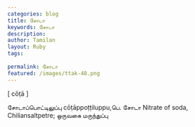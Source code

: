 ```yaml
---
categories: blog
title: சோடா
keywords: சோடா
description: 
author: Tamilan
layout: Ruby
tags: 
 
permalink: சோடா
featured: /images/ttak-48.png
---
```

  
[ cōṭā ]  
  
சோடாப்பொட்டிலுப்பு cōṭāppoṭṭiluppu,பெ. சோடா Nitrate of soda, Chiliansaltpetre; ஒருவகை மருந்துப்பு